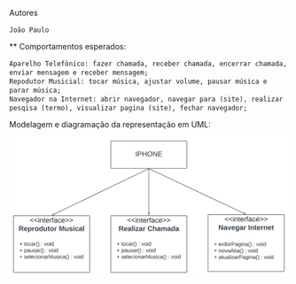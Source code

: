 Autores

    João Paulo

** Comportamentos esperados:

    Aparelho Telefônico: fazer chamada, receber chamada, encerrar chamada, enviar mensagem e receber mensagem;
    Repodutor Musicial: tocar música, ajustar volume, pausar música e parar música;
    Navegador na Internet: abrir navegador, navegar para (site), realizar pesqisa (termo), visualizar pagina (site), fechar navegador;

Modelagem e diagramação da representação em UML:

![DiagramaIphone](DiagramaIphone.png)
